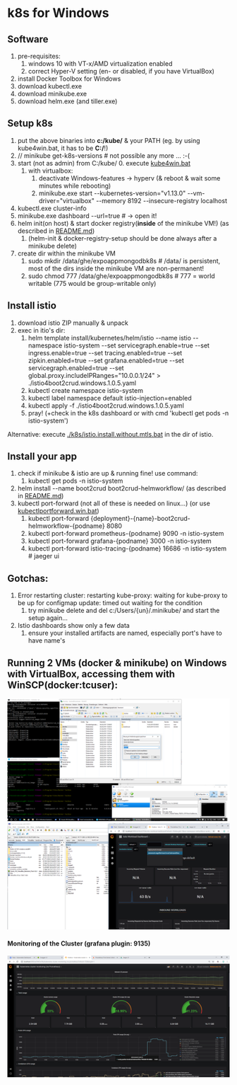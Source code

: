# k8s for Windows

## Software
1. pre-requisites:
	1. windows 10 with VT-x/AMD virtualization enabled
	2. correct Hyper-V setting (en- or disabled, if you have VirtualBox)
2. install Docker Toolbox for Windows
3. download kubectl.exe
4. download minikube.exe
5. download helm.exe (and tiller.exe)

## Setup k8s
1. put the above binaries into **c:/kube/** & your PATH (eg. by using kube4win.bat, it has to be **C:/**!)
2. // minikube get-k8s-versions	# not possible any more ... :-(
3. start (not as admin) from C:/kube/
	0. execute [kube4win.bat](kube4win.bat)
	1. with virtualbox:
		1. deactivate Windows-features -> hyperv (& reboot & wait some minutes while rebooting)
		2. minikube.exe start --kubernetes-version="v1.13.0" --vm-driver="virtualbox" --memory 8192 --insecure-registry localhost
4. kubectl.exe cluster-info
5. minikube.exe dashboard --url=true	# -> open it!
6. helm init(on host) & start docker registry(**inside** of the minikube VM!) (as described in [README.md](README.md))
	1. (helm-init & docker-registry-setup should be done always after a minikube delete)
7. create dir within the minikube VM
	1. sudo mkdir /data/ghe/expoappmongodbk8s			# /data/ is persistent, most of the dirs inside the minikube VM are non-permanent!
	2. sudo chmod 777 /data/ghe/expoappmongodbk8s		# 777 = world writable (775 would be group-writable only)

## Install istio
1. download istio ZIP manually & unpack
2. exec in itio's dir:
	1. helm template install/kubernetes/helm/istio --name istio --namespace istio-system --set servicegraph.enable=true --set ingress.enable=true --set tracing.enabled=true --set zipkin.enabled=true --set grafana.enabled=true --set servicegraph.enabled=true --set global.proxy.includeIPRanges="10.0.0.1/24" > ./istio4boot2crud.windows.1.0.5.yaml
	2. kubectl create namespace istio-system
	3. kubectl label namespace default istio-injection=enabled
	4. kubectl apply -f ./istio4boot2crud.windows.1.0.5.yaml
	5. pray! (+check in the k8s dashboard or with cmd 'kubectl get pods -n istio-system')

Alternative: execute [./k8s/istio.install.without.mtls.bat](./k8s/istio.install.without.mtls.bat) in the dir of istio.
	
## Install your app
1. check if minikube & istio are up & running fine! use command:
	1. kubectl get pods -n istio-system
2. helm install --name boot2crud boot2crud-helmworkflow/ (as described in [README.md](README.md#helm))
3. kubectl port-forward (not all of these is needed on linux...) (or use [kubectlportforward.win.bat](kubectlportforward.win.bat))
	1. kubectl port-forward {deployment}-{name}-boot2crud-helmworkflow-{podname} 8080
	2. kubectl port-forward prometheus-{podname} 9090 -n istio-system
	3. kubectl port-forward grafana-{podname} 3000 -n istio-system
	4. kubectl port-forward istio-tracing-{podname} 16686 -n istio-system		# jaeger ui

## Gotchas:
1. Error restarting cluster: restarting kube-proxy: waiting for kube-proxy to be up for configmap update: timed out waiting for the condition
	1. try minikube delete and del c:/Users/{un}/.minikube/ and start the setup again...
2. Istio dashboards show only a few data
	1. ensure your installed artifacts are named, especially port's have to have name's

## Running 2 VMs (docker & minikube) on Windows with VirtualBox, accessing them with WinSCP(docker:tcuser):
<img src="_res/kube.on.win.png" width="650px">

<img src="_res/kube.on.win.with.bins.and.istio.png" width="650px">

#### Monitoring of the Cluster (grafana plugin: 9135)
<img src="_res/grafana.k8s.cluster.monitoring.via.prometheus.png" width="650px">
